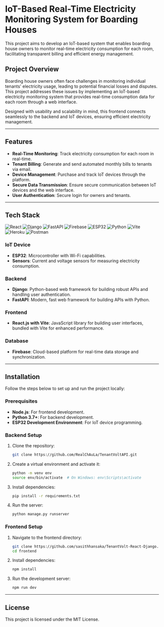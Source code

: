 # IoT-Based Real-Time Electricity Monitoring System for Boarding Houses

This project aims to develop an IoT-based system that enables boarding house owners to monitor real-time electricity consumption for each room, facilitating transparent billing and efficient energy management.

## Project Overview

Boarding house owners often face challenges in monitoring individual tenants' electricity usage, leading to potential financial losses and disputes. This project addresses these issues by implementing an IoT-based electricity monitoring system that provides real-time consumption data for each room through a web interface.

Designed with usability and scalability in mind, this frontend connects seamlessly to the backend and IoT devices, ensuring efficient electricity management.

---

## Features

- **Real-Time Monitoring**: Track electricity consumption for each room in real-time.
- **Tenant Billing**: Generate and send automated monthly bills to tenants via email.
- **Device Management**: Purchase and track IoT devices through the platform.
- **Secure Data Transmission**: Ensure secure communication between IoT devices and the web interface.
- **User Authentication**: Secure login for owners and tenants.

---

## Tech Stack
![React](https://img.shields.io/badge/React-20232A?style=for-the-badge&logo=react&logoColor=61DAFB)
![Django](https://img.shields.io/badge/Django-092E20?style=for-the-badge&logo=django&logoColor=white)
![FastAPI](https://img.shields.io/badge/FastAPI-005571?style=for-the-badge&logo=fastapi&logoColor=white)
![Firebase](https://img.shields.io/badge/Firebase-FFCA28?style=for-the-badge&logo=firebase&logoColor=black)
![ESP32](https://img.shields.io/badge/ESP32-000000?style=for-the-badge&logo=espressif&logoColor=white)
![Python](https://img.shields.io/badge/Python-3776AB?style=for-the-badge&logo=python&logoColor=white)
![Vite](https://img.shields.io/badge/Vite-646CFF?style=for-the-badge&logo=vite&logoColor=white)
![Heroku](https://img.shields.io/badge/Heroku-430098?style=for-the-badge&logo=heroku&logoColor=white)
![Postman](https://img.shields.io/badge/Postman-FF6C37?style=for-the-badge&logo=postman&logoColor=white)

### IoT Device
- **ESP32**: Microcontroller with Wi-Fi capabilities.
- **Sensors**: Current and voltage sensors for measuring electricity consumption.

### Backend
- **Django**: Python-based web framework for building robust APIs and handling user authentication.
- **FastAPI**: Modern, fast web framework for building APIs with Python.

### Frontend
- **React.js with Vite**: JavaScript library for building user interfaces, bundled with Vite for enhanced performance.

### Database
- **Firebase**: Cloud-based platform for real-time data storage and synchronization.

---

## Installation

Follow the steps below to set up and run the project locally:

### Prerequisites
- **Node.js**: For frontend development.
- **Python 3.7+**: For backend development.
- **ESP32 Development Environment**: For IoT device programming.

### Backend Setup
1. Clone the repository:
   ```bash
   git clone https://github.com/RealChAuLa/TenantVoltAPI.git
   ```

2. Create a virtual environment and activate it:
   ```bash
   python -m venv env
   source env/bin/activate  # On Windows: env\Scripts\activate
   ```

3. Install dependencies:
   ```bash
   pip install -r requirements.txt
   ```

4. Run the server:
   ```bash
   python manage.py runserver
   ```

### Frontend Setup
1. Navigate to the frontend directory:
   ```bash
   git clone https://github.com/sasithhansaka/TenantVolt-React-Django.git
   cd frontend
   ```

2. Install dependencies:
   ```bash
   npm install
   ```

3. Run the development server:
   ```bash
   npm run dev
   ```

---

## License

This project is licensed under the MIT License.

